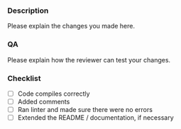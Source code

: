 ### Description
Please explain the changes you made here.

### QA
Please explain how the reviewer can test your changes.

### Checklist
- [ ] Code compiles correctly
- [ ] Added comments
- [ ] Ran linter and made sure there were no errors
- [ ] Extended the README / documentation, if necessary
